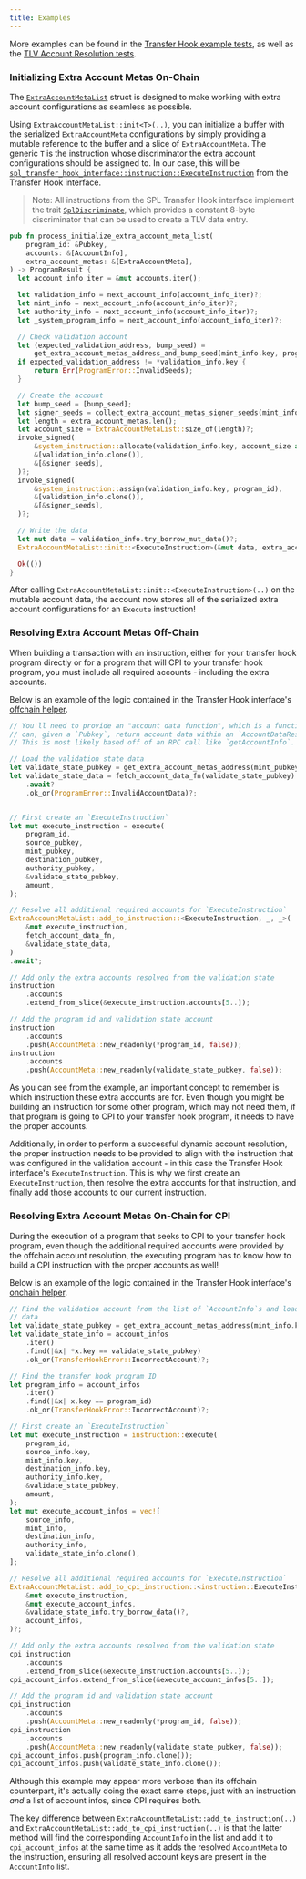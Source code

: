 ```yaml
---
title: Examples
---
```


More examples can be found in the
[Transfer Hook example tests](https://github.com/solana-labs/solana-program-library/blob/master/token/transfer-hook/example/tests/functional.rs),
as well as the
[TLV Account Resolution tests](https://github.com/solana-labs/solana-program-library/blob/master/libraries/tlv-account-resolution/src/state.rs).

### Initializing Extra Account Metas On-Chain

The
[`ExtraAccountMetaList`](https://github.com/solana-labs/solana-program-library/blob/65a92e6e0a4346920582d9b3893cacafd85bb017/libraries/tlv-account-resolution/src/state.rs#L167)
struct is designed to make working with extra account
configurations as seamless as possible.

Using `ExtraAccountMetaList::init<T>(..)`, you can initialize a buffer with the
serialized `ExtraAccountMeta` configurations by simply providing a mutable
reference to the buffer and a slice of `ExtraAccountMeta`. The generic `T` is
the instruction whose discriminator the extra account configurations should be
assigned to. In our case, this will be
[`spl_transfer_hook_interface::instruction::ExecuteInstruction`](https://github.com/solana-labs/solana-program-library/blob/eb32c5e72c6d917e732bded9863db7657b23e428/token/transfer-hook/interface/src/instruction.rs#L68)
from the Transfer Hook interface.

> Note: All instructions from the SPL Transfer Hook interface implement the
> trait
> [`SplDiscriminate`](https://github.com/solana-labs/solana-program-library/blob/65a92e6e0a4346920582d9b3893cacafd85bb017/libraries/discriminator/src/discriminator.rs#L9),
> which provides a constant 8-byte discriminator that
> can be used to create a TLV data entry.

```rust
pub fn process_initialize_extra_account_meta_list(
    program_id: &Pubkey,
    accounts: &[AccountInfo],
    extra_account_metas: &[ExtraAccountMeta],
) -> ProgramResult {
  let account_info_iter = &mut accounts.iter();

  let validation_info = next_account_info(account_info_iter)?;
  let mint_info = next_account_info(account_info_iter)?;
  let authority_info = next_account_info(account_info_iter)?;
  let _system_program_info = next_account_info(account_info_iter)?;

  // Check validation account
  let (expected_validation_address, bump_seed) =
      get_extra_account_metas_address_and_bump_seed(mint_info.key, program_id);
  if expected_validation_address != *validation_info.key {
      return Err(ProgramError::InvalidSeeds);
  }

  // Create the account
  let bump_seed = [bump_seed];
  let signer_seeds = collect_extra_account_metas_signer_seeds(mint_info.key, &bump_seed);
  let length = extra_account_metas.len();
  let account_size = ExtraAccountMetaList::size_of(length)?;
  invoke_signed(
      &system_instruction::allocate(validation_info.key, account_size as u64),
      &[validation_info.clone()],
      &[&signer_seeds],
  )?;
  invoke_signed(
      &system_instruction::assign(validation_info.key, program_id),
      &[validation_info.clone()],
      &[&signer_seeds],
  )?;

  // Write the data
  let mut data = validation_info.try_borrow_mut_data()?;
  ExtraAccountMetaList::init::<ExecuteInstruction>(&mut data, extra_account_metas)?;

  Ok(())
}
```

After calling `ExtraAccountMetaList::init::<ExecuteInstruction>(..)` on the
mutable account data, the account now stores all of the serialized extra account
configurations for an `Execute` instruction!

### Resolving Extra Account Metas Off-Chain

When building a transaction with an instruction, either for your transfer hook
program directly or for a program that will CPI to your transfer hook program,
you must include all required accounts - including the extra accounts.

Below is an example of the logic contained in the Transfer Hook interface's
[offchain helper](https://github.com/solana-labs/solana-program-library/blob/65a92e6e0a4346920582d9b3893cacafd85bb017/token/transfer-hook/interface/src/offchain.rs#L50).

```rust
// You'll need to provide an "account data function", which is a function that
// can, given a `Pubkey`, return account data within an `AccountDataResult`.
// This is most likely based off of an RPC call like `getAccountInfo`.

// Load the validation state data
let validate_state_pubkey = get_extra_account_metas_address(mint_pubkey, program_id);
let validate_state_data = fetch_account_data_fn(validate_state_pubkey)
    .await?
    .ok_or(ProgramError::InvalidAccountData)?;


// First create an `ExecuteInstruction`
let mut execute_instruction = execute(
    program_id,
    source_pubkey,
    mint_pubkey,
    destination_pubkey,
    authority_pubkey,
    &validate_state_pubkey,
    amount,
);

// Resolve all additional required accounts for `ExecuteInstruction`
ExtraAccountMetaList::add_to_instruction::<ExecuteInstruction, _, _>(
    &mut execute_instruction,
    fetch_account_data_fn,
    &validate_state_data,
)
.await?;

// Add only the extra accounts resolved from the validation state
instruction
    .accounts
    .extend_from_slice(&execute_instruction.accounts[5..]);

// Add the program id and validation state account
instruction
    .accounts
    .push(AccountMeta::new_readonly(*program_id, false));
instruction
    .accounts
    .push(AccountMeta::new_readonly(validate_state_pubkey, false));
```

As you can see from the example, an important concept to remember is which
instruction these extra accounts are for. Even though you might be building an
instruction for some other program, which may not need them, if that program is
going to CPI to your transfer hook program, it needs to have the proper
accounts.

Additionally, in order to perform a successful dynamic account resolution, the
proper instruction needs to be provided to align with the instruction that was
configured in the validation account - in this case the Transfer Hook
interface's `ExecuteInstruction`. This is why we first create an
`ExecuteInstruction`, then resolve the extra accounts for that instruction, and
finally add those accounts to our current instruction.

### Resolving Extra Account Metas On-Chain for CPI

During the execution of a program that seeks to CPI to your transfer hook
program, even though the additional required accounts were provided by the
offchain account resolution, the executing program has to know how to build a
CPI instruction with the proper accounts as well!

Below is an example of the logic contained in the Transfer Hook interface's
[onchain helper](https://github.com/solana-labs/solana-program-library/blob/65a92e6e0a4346920582d9b3893cacafd85bb017/token/transfer-hook/interface/src/onchain.rs#L67).

```rust
// Find the validation account from the list of `AccountInfo`s and load its
// data
let validate_state_pubkey = get_extra_account_metas_address(mint_info.key, program_id);
let validate_state_info = account_infos
    .iter()
    .find(|&x| *x.key == validate_state_pubkey)
    .ok_or(TransferHookError::IncorrectAccount)?;

// Find the transfer hook program ID
let program_info = account_infos
    .iter()
    .find(|&x| x.key == program_id)
    .ok_or(TransferHookError::IncorrectAccount)?;

// First create an `ExecuteInstruction`
let mut execute_instruction = instruction::execute(
    program_id,
    source_info.key,
    mint_info.key,
    destination_info.key,
    authority_info.key,
    &validate_state_pubkey,
    amount,
);
let mut execute_account_infos = vec![
    source_info,
    mint_info,
    destination_info,
    authority_info,
    validate_state_info.clone(),
];

// Resolve all additional required accounts for `ExecuteInstruction`
ExtraAccountMetaList::add_to_cpi_instruction::<instruction::ExecuteInstruction>(
    &mut execute_instruction,
    &mut execute_account_infos,
    &validate_state_info.try_borrow_data()?,
    account_infos,
)?;

// Add only the extra accounts resolved from the validation state
cpi_instruction
    .accounts
    .extend_from_slice(&execute_instruction.accounts[5..]);
cpi_account_infos.extend_from_slice(&execute_account_infos[5..]);

// Add the program id and validation state account
cpi_instruction
    .accounts
    .push(AccountMeta::new_readonly(*program_id, false));
cpi_instruction
    .accounts
    .push(AccountMeta::new_readonly(validate_state_pubkey, false));
cpi_account_infos.push(program_info.clone());
cpi_account_infos.push(validate_state_info.clone());
```

Although this example may appear more verbose than its offchain counterpart,
it's actually doing the exact same steps, just with an instruction _and_ a list
of account infos, since CPI requires both.

The key difference between `ExtraAccountMetaList::add_to_instruction(..)` and
`ExtraAccountMetaList::add_to_cpi_instruction(..)` is that the latter method
will find the corresponding `AccountInfo` in the list and add it to
`cpi_account_infos` at the same time as it adds the resolved `AccountMeta` to
the instruction, ensuring all resolved account keys are present in the
`AccountInfo` list.
